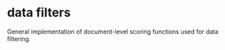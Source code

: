 # data filters

General implementation of document-level scoring functions used for data filtering.

